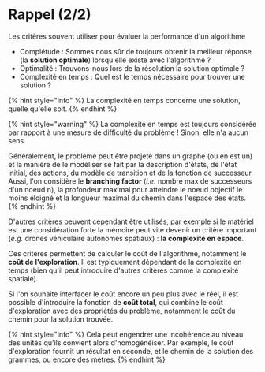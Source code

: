 # Rappel (2/2)

Les critères souvent utiliser pour évaluer la performance d'un algorithme
* Complétude : Sommes nous sûr de toujours obtenir la meilleur réponse (la **solution optimale**) lorsqu'elle existe avec l'algorithme ?
* Optimalité : Trouvons-nous lors de la résolution la solution optimale ?
* Complexité en temps : Quel est le temps nécessaire pour trouver une solution ?

{% hint style="info" %}
La complexité en temps concerne une solution, quelle qu'elle soit.
{% endhint %}

{% hint style="warning" %}
La complexité en temps est toujours considérée par rapport à une mesure de difficulté du problème ! Sinon, elle n'a aucun sens.

Généralement, le problème peut être projeté dans un graphe (ou en est un) et la manière de le modéliser se fait par la description d'états, de l'état initial, des actions, du modèle de transition et de la fonction de successeur. Aussi, l'on considère le **branching factor** (*i.e.* nombre max de successeurs d'un noeud n), la profondeur maximal pour atteindre le noeud objectif le moins éloigné et la longueur maximal du chemin dans l'espace des états.
{% endhint %}

D'autres critères peuvent cependant être utilisés, par exemple si le matériel est une considération forte la mémoire peut vite devenir un critère important (*e.g.* drones véhiculaire autonomes spatiaux) : **la complexité en espace**.

Ces critères permettent de calculer le coût de l'algorithme, notamment le **coût de l'exploration**. Il est typiquement dépendant de la complexité en temps (bien qu'il peut introduire d'autres critères comme la complexité spatiale).

Si l'on souhaite interfacer le coût encore un peu plus avec le réel, il est possible d'introduire la fonction de **coût total**, qui combine le coût d'exploration avec des propriétés du problème, notamment le coût du chemin pour la solution trouvée.

{% hint style="info" %}
Cela peut engendrer une incohérence au niveau des unités qu'ils convient alors d'homogénéiser. Par exemple, le coût d'exploration fournit un résultat en seconde, et le chemin de la solution des grammes, ou encore des mètres.
{% endhint %}
